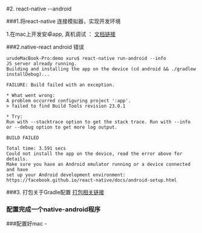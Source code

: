 #2. react-native --android

###1.将react-native 连接模拟器，实现开发环境


1.在mac上开发安卓app, 真机调试 ：    [文档链接](http://yijiebuyi.com/blog/84b194d94e768e8eecd0de3a3a3da041.html)


###2.native-react android
错误

   ```
urudeMacBook-Pro:demo xuru$ react-native run-android --info
JS server already running.
Building and installing the app on the device (cd android && ./gradlew installDebug)...

FAILURE: Build failed with an exception.

* What went wrong:
A problem occurred configuring project ':app'.
> failed to find Build Tools revision 23.0.1

* Try:
Run with --stacktrace option to get the stack trace. Run with --info or --debug option to get more log output.

BUILD FAILED

Total time: 3.591 secs
Could not install the app on the device, read the error above for details.
Make sure you have an Android emulator running or a device connected and have
set up your Android development environment:
https://facebook.github.io/react-native/docs/android-setup.html
```
###3. 打包关于Gradle配置
[打包相关链接](https://github.com/ggchxx/React-Native-Android-Config)


### 配置完成一个native-android程序

###配置好mac - 